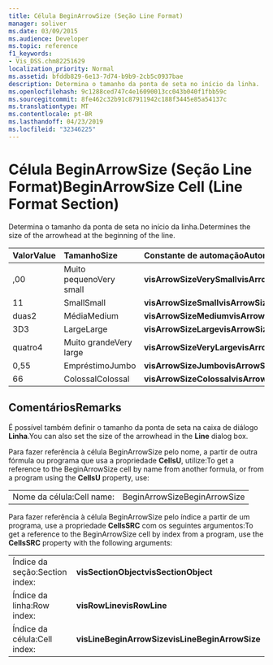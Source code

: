 ```yaml
---
title: Célula BeginArrowSize (Seção Line Format)
manager: soliver
ms.date: 03/09/2015
ms.audience: Developer
ms.topic: reference
f1_keywords:
- Vis_DSS.chm82251629
localization_priority: Normal
ms.assetid: bfddb829-6e13-7d74-b9b9-2cb5c0937bae
description: Determina o tamanho da ponta de seta no início da linha.
ms.openlocfilehash: 9c1288ced747c4e16090013cc043b040f1fbb59c
ms.sourcegitcommit: 8fe462c32b91c87911942c188f3445e85a54137c
ms.translationtype: MT
ms.contentlocale: pt-BR
ms.lasthandoff: 04/23/2019
ms.locfileid: "32346225"
---
```

# <a name="beginarrowsize-cell-line-format-section"></a><span data-ttu-id="383ac-103">Célula BeginArrowSize (Seção Line Format)</span><span class="sxs-lookup"><span data-stu-id="383ac-103">BeginArrowSize Cell (Line Format Section)</span></span>

<span data-ttu-id="383ac-104">Determina o tamanho da ponta de seta no início da linha.</span><span class="sxs-lookup"><span data-stu-id="383ac-104">Determines the size of the arrowhead at the beginning of the line.</span></span>
  
|<span data-ttu-id="383ac-105">**Valor**</span><span class="sxs-lookup"><span data-stu-id="383ac-105">**Value**</span></span>|<span data-ttu-id="383ac-106">**Tamanho**</span><span class="sxs-lookup"><span data-stu-id="383ac-106">**Size**</span></span>|<span data-ttu-id="383ac-107">**Constante de automação**</span><span class="sxs-lookup"><span data-stu-id="383ac-107">**Automation constant**</span></span>|
|:-----|:-----|:-----|
| <span data-ttu-id="383ac-108">,0</span><span class="sxs-lookup"><span data-stu-id="383ac-108">0</span></span>  <br/> | <span data-ttu-id="383ac-109">Muito pequeno</span><span class="sxs-lookup"><span data-stu-id="383ac-109">Very small</span></span>  <br/> |<span data-ttu-id="383ac-110">**visArrowSizeVerySmall**</span><span class="sxs-lookup"><span data-stu-id="383ac-110">**visArrowSizeVerySmall**</span></span> <br/> |
| <span data-ttu-id="383ac-111">1</span><span class="sxs-lookup"><span data-stu-id="383ac-111">1</span></span>  <br/> | <span data-ttu-id="383ac-112">Small</span><span class="sxs-lookup"><span data-stu-id="383ac-112">Small</span></span>  <br/> |<span data-ttu-id="383ac-113">**visArrowSizeSmall**</span><span class="sxs-lookup"><span data-stu-id="383ac-113">**visArrowSizeSmall**</span></span> <br/> |
| <span data-ttu-id="383ac-114">duas</span><span class="sxs-lookup"><span data-stu-id="383ac-114">2</span></span>  <br/> | <span data-ttu-id="383ac-115">Média</span><span class="sxs-lookup"><span data-stu-id="383ac-115">Medium</span></span>  <br/> |<span data-ttu-id="383ac-116">**visArrowSizeMedium**</span><span class="sxs-lookup"><span data-stu-id="383ac-116">**visArrowSizeMedium**</span></span> <br/> |
| <span data-ttu-id="383ac-117">3D</span><span class="sxs-lookup"><span data-stu-id="383ac-117">3</span></span>  <br/> | <span data-ttu-id="383ac-118">Large</span><span class="sxs-lookup"><span data-stu-id="383ac-118">Large</span></span>  <br/> |<span data-ttu-id="383ac-119">**visArrowSizeLarge**</span><span class="sxs-lookup"><span data-stu-id="383ac-119">**visArrowSizeLarge**</span></span> <br/> |
| <span data-ttu-id="383ac-120">quatro</span><span class="sxs-lookup"><span data-stu-id="383ac-120">4</span></span>  <br/> | <span data-ttu-id="383ac-121">Muito grande</span><span class="sxs-lookup"><span data-stu-id="383ac-121">Very large</span></span>  <br/> |<span data-ttu-id="383ac-122">**visArrowSizeVeryLarge**</span><span class="sxs-lookup"><span data-stu-id="383ac-122">**visArrowSizeVeryLarge**</span></span> <br/> |
| <span data-ttu-id="383ac-123">0,5</span><span class="sxs-lookup"><span data-stu-id="383ac-123">5</span></span>  <br/> | <span data-ttu-id="383ac-124">Empréstimo</span><span class="sxs-lookup"><span data-stu-id="383ac-124">Jumbo</span></span>  <br/> |<span data-ttu-id="383ac-125">**visArrowSizeJumbo**</span><span class="sxs-lookup"><span data-stu-id="383ac-125">**visArrowSizeJumbo**</span></span> <br/> |
| <span data-ttu-id="383ac-126">6</span><span class="sxs-lookup"><span data-stu-id="383ac-126">6</span></span>  <br/> | <span data-ttu-id="383ac-127">Colossal</span><span class="sxs-lookup"><span data-stu-id="383ac-127">Colossal</span></span>  <br/> |<span data-ttu-id="383ac-128">**visArrowSizeColossal**</span><span class="sxs-lookup"><span data-stu-id="383ac-128">**visArrowSizeColossal**</span></span> <br/> |
   
## <a name="remarks"></a><span data-ttu-id="383ac-129">Comentários</span><span class="sxs-lookup"><span data-stu-id="383ac-129">Remarks</span></span>

<span data-ttu-id="383ac-130">É possível também definir o tamanho da ponta de seta na caixa de diálogo **Linha**.</span><span class="sxs-lookup"><span data-stu-id="383ac-130">You can also set the size of the arrowhead in the **Line** dialog box.</span></span> 
  
<span data-ttu-id="383ac-131">Para fazer referência à célula BeginArrowSize pelo nome, a partir de outra fórmula ou programa que usa a propriedade **CellsU**, utilize:</span><span class="sxs-lookup"><span data-stu-id="383ac-131">To get a reference to the BeginArrowSize cell by name from another formula, or from a program using the **CellsU** property, use:</span></span> 
  
|||
|:-----|:-----|
| <span data-ttu-id="383ac-132">Nome da célula:</span><span class="sxs-lookup"><span data-stu-id="383ac-132">Cell name:</span></span>  <br/> | <span data-ttu-id="383ac-133">BeginArrowSize</span><span class="sxs-lookup"><span data-stu-id="383ac-133">BeginArrowSize</span></span>  <br/> |
   
<span data-ttu-id="383ac-134">Para fazer referência à célula BeginArrowSize pelo índice a partir de um programa, use a propriedade **CellsSRC** com os seguintes argumentos:</span><span class="sxs-lookup"><span data-stu-id="383ac-134">To get a reference to the BeginArrowSize cell by index from a program, use the **CellsSRC** property with the following arguments:</span></span> 
  
|||
|:-----|:-----|
| <span data-ttu-id="383ac-135">Índice da seção:</span><span class="sxs-lookup"><span data-stu-id="383ac-135">Section index:</span></span>  <br/> |<span data-ttu-id="383ac-136">**visSectionObject**</span><span class="sxs-lookup"><span data-stu-id="383ac-136">**visSectionObject**</span></span> <br/> |
| <span data-ttu-id="383ac-137">Índice da linha:</span><span class="sxs-lookup"><span data-stu-id="383ac-137">Row index:</span></span>  <br/> |<span data-ttu-id="383ac-138">**visRowLine**</span><span class="sxs-lookup"><span data-stu-id="383ac-138">**visRowLine**</span></span> <br/> |
| <span data-ttu-id="383ac-139">Índice da célula:</span><span class="sxs-lookup"><span data-stu-id="383ac-139">Cell index:</span></span>  <br/> |<span data-ttu-id="383ac-140">**visLineBeginArrowSize**</span><span class="sxs-lookup"><span data-stu-id="383ac-140">**visLineBeginArrowSize**</span></span> <br/> |
   

